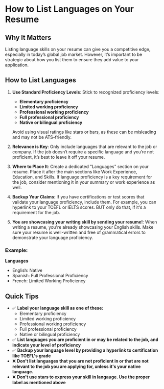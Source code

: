# How to List Languages on Your Resume

## Why It Matters

Listing language skills on your resume can give you a competitive edge, especially in today’s global job market. However, it’s important to be strategic about how you list them to ensure they add value to your application.

## How to List Languages

1.  **Use Standard Proficiency Levels**: Stick to recognized proficiency levels:

    - **Elementary proficiency**
    - **Limited working proficiency**
    - **Professional working proficiency**
    - **Full professional proficiency**
    - **Native or bilingual proficiency**

    Avoid using visual ratings like stars or bars, as these can be misleading and may not be ATS-friendly.

2.  **Relevance is Key**: Only include languages that are relevant to the job or company. If the job doesn’t require a specific language and you’re not proficient, it’s best to leave it off your resume.

3.  **Where to Place It**: Create a dedicated "Languages" section on your resume. Place it after the main sections like Work Experience, Education, and Skills. If language proficiency is a key requirement for the job, consider mentioning it in your summary or work experience as well.

4.  **Backup Your Claims**: If you have certifications or test scores that validate your language proficiency, include them. For example, you can hyperlink to your TOEFL or IELTS scores. BUT only do that, if it's a requirement for the job.

5.  **You are showcasing your writing skill by sending your resume!**: When writing a resume, you're already showcasing your English skills. Make sure your resume is well-written and free of grammatical errors to demonstrate your language proficiency.

### Example:

**Languages**

- English: Native
- Spanish: Full Professional Proficiency
- French: Limited Working Proficiency

## Quick Tips

- ✅ **Label your language skill as one of these:**
  - Elementary proficiency
  - Limited working proficiency
  - Professional working proficiency
  - Full professional proficiency
  - Native or bilingual proficiency
- ✅ **List languages you are proficient in or may be related to the job, and indicate your level of proficiency**
- ✅ **Backup your language level by providing a hyperlink to certification like TOEFL's grade**
- ❌ **Don't list languages that you are not proficient in or that are not relevant to the job you are applying for, unless it's your native language.**
- ❌ **Don't use stars to express your skill in langauge. Use the proper label as mentioned above**
